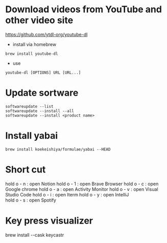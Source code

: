 
# Download videos from YouTube and other video site
  https://github.com/ytdl-org/youtube-dl

  - install via homebrew 
  ```
  brew install youtube-dl

  ```
  - use 
  ```
  youtube-dl [OPTIONS] URL [URL...]
  ```

# Update sortware

```
softwareupdate --list
softwareupdate --install --all
softwareupdate --install <product name>
```


# Install yabai
```
brew install koekeishiya/formulae/yabai --HEAD

```

# Short cut 
hold o - n : open Notion 
hold o - 1 : open Brave Browser 
hold o - c : open Google chrome 
hold o - a : open Activity Monitor
hold o - v : open Visual Studio Code
hold o - i : open Iterm 
hold o - y : open IntelliJ  
hold o - s : open Spotify  

# Key press visualizer
brew install --cask keycastr
